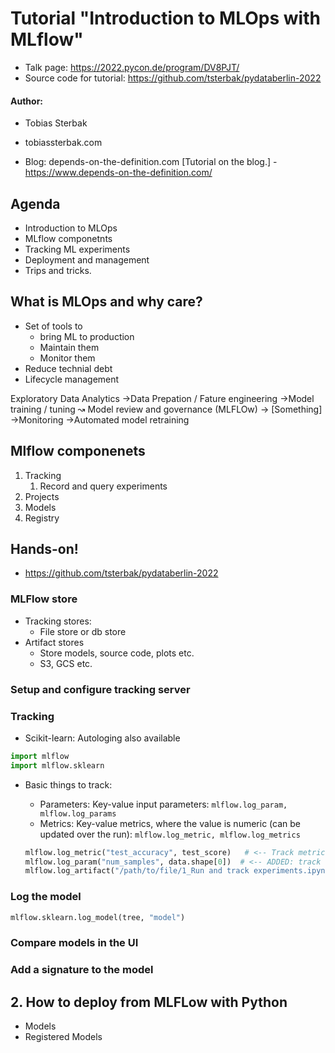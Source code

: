 # Tutorial "Introduction to MLOps with MLflow"

- Talk page: https://2022.pycon.de/program/DV8PJT/
- Source code for tutorial: https://github.com/tsterbak/pydataberlin-2022 

#### Author:

- Tobias Sterbak
- tobiassterbak.com

- Blog: depends-on-the-definition.com [Tutorial on the blog.] - https://www.depends-on-the-definition.com/

  

## Agenda

- Introduction to MLOps
- MLflow componetnts
- Tracking ML experiments
- Deployment and management
- Trips and tricks.



## What is MLOps and why care?

- Set of tools to 
  - bring ML to production
  - Maintain them
  - Monitor them
- Reduce technial debt
- Lifecycle management



Exploratory Data Analytics &rarr;Data Prepation / Fature engineering &rarr;Model training / tuning &rarrw; Model review and governance (MLFLOw) &rarr; [Something] &rarr;Monitoring &rarr;Automated model retraining 



## Mlflow componenets

1. Tracking
   1. Record and query experiments
2. Projects
3. Models
4. Registry



## Hands-on!

- https://github.com/tsterbak/pydataberlin-2022 

### MLFlow store

- Tracking stores:
  - File store or db store
- Artifact stores
  - Store models, source code, plots etc.
  - S3, GCS etc.



### Setup and configure tracking server

### Tracking

- Scikit-learn: Autologing also available

```python
import mlflow
import mlflow.sklearn
```

- Basic things to track:

  - Parameters: Key-value input parameters: `mlflow.log_param, mlflow.log_params`
  - Metrics: Key-value metrics, where the value is numeric (can be updated over the run): `mlflow.log_metric, mlflow.log_metrics`

  ```python
  mlflow.log_metric("test_accuracy", test_score)   # <-- Track metrics
  mlflow.log_param("num_samples", data.shape[0])  # <-- ADDED: track the number of samples in the dataset
  mlflow.log_artifact("/path/to/file/1_Run and track experiments.ipynb")
  ```

  

### Log the model

```python
mlflow.sklearn.log_model(tree, "model")
```

### Compare models in the UI



### Add a signature to the model



## 2. How to deploy from MLFLow with Python

- Models
- Registered Models

